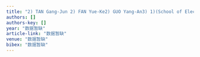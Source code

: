 ```yaml
---
title: "2) TAN Gang-Jun 2) FAN Yue-Ke2) GUO Yang-An3) 1)(School of Electronic Engineering and Computer Science, Peking University, Beijing 100871) 2)(Institute of Biomolecular Computer …"
authors: []
authors-key: []
year: "数据暂缺"
article-link: "数据暂缺"
venue: "数据暂缺"
bibex: "数据暂缺"
---
```

